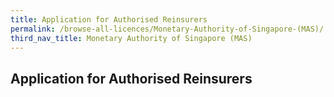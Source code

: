 ```yaml
---
title: Application for Authorised Reinsurers
permalink: /browse-all-licences/Monetary-Authority-of-Singapore-(MAS)/
third_nav_title: Monetary Authority of Singapore (MAS)
---
```

## Application for Authorised Reinsurers
